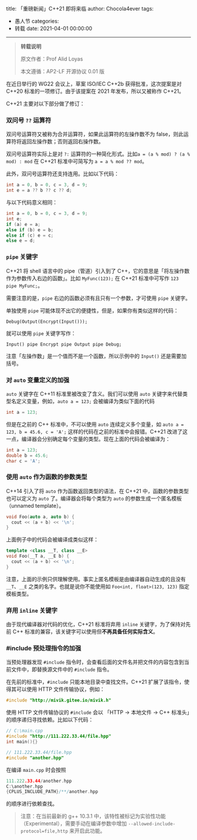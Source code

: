 title: 「重磅新闻」C++21 即将来临
author: Chocola4ever
tags:
  - 愚人节
categories:
  - 转载
date: 2021-04-01 00:00:00
---
> **转载说明**
>
> 原文作者：Prof Alid Loyas
>
> 本文遵循：AP2-LF 开源协议 0.01 版

在近日举行的 WG22 会议上，草案 ISO/IEC C++2b 获得批准，这次提案是对 C++20 标准的一项修订。由于该提案在 2021 年发布，所以又被称作 C++21。

C++21 主要对以下部分做了修订：

### 双问号 `??` 运算符

双问号运算符又被称为合并运算符，如果此运算符的左操作数不为 false，则此运算符将返回左操作数；否则返回右操作数。

双问号运算符实际上是对 `?:` 运算符的一种简化形式。比如`a = (a % mod) ? (a % mod) : mod` 在 C++21 标准中可简写为 `a = a % mod ?? mod`。

此外，双问号运算符还支持连用。比如以下代码：

```cpp
int a = 0, b = 0, c = 3, d = 9;
int e = a ?? b ?? c ?? d;
```

与以下代码意义相同：

```cpp
int a = 0, b = 0, c = 3, d = 9;
int e;
if (a) e = a;
else if (b) e = b;
else if (c) e = c;
else e = d;
```

### `pipe` 关键字

C++21 将 shell 语言中的 pipe（管道）引入到了 C++，它的意思是「将左操作数作为参数传入右边的函数」。比如 `MyFunc(123);` 在 C++21 标准中可写作 `123 pipe MyFunc;`。

需要注意的是，`pipe` 右边的函数必须有且只有一个参数，才可使用 `pipe` 关键字。

单独使用 `pipe` 可能体现不出它的便捷性，但是，如果你有类似这样的代码：

`Debug(Output(Encrypt(Input()));`

就可以使用 `pipe` 关键字写作：

`Input() pipe Encrypt pipe Output pipe Debug;`

注意「左操作数」是一个值而不是一个函数，所以示例中的 `Input()` 还是需要加括号。

### 对 `auto` 变量定义的加强

`auto` 关键字在 C++11 标准里被改变了含义。我们可以使用 `auto` 关键字来代替类型名定义变量，例如，`auto a = 123;` 会被编译为类似下面的代码

```cpp
int a = 123;
```

但是在之前的 C++ 标准中，不可以使用 `auto` 连续定义多个变量，如 `auto a = 123, b = 45.6, c = 'A';` 这样的代码在之前的标准中会报错。C++21 改进了这一点，编译器会分别确定每个变量的类型。现在上面的代码会被编译为：

```cpp
int a = 123;
double b = 45.6;
char c = 'A';
```

### 使用 `auto` 作为函数的参数类型

C++14 引入了将 `auto` 作为函数返回类型的语法，在 C++21 中，函数的参数类型也可以定义为 `auto` 了。编译器会将每个类型为 `auto` 的参数生成一个匿名模板（unnamed template）。

```cpp
void Foo(auto a, auto b) {
  cout << (a + b) << '\n';
}
```

上面例子中的代码会被编译成类似这样：

```cpp
template <class __T, class __E>
void Foo(__T a, __E b) {
  cout << (a + b) << '\n';
}
```

注意，上面的示例只供理解使用。事实上匿名模板是由编译器自动生成的且没有 `__T`、`__E` 之类的名字。也就是说你不能使用如 `Foo<int, float>(123, 123)` 指定模板类型。

### 弃用 `inline` 关键字

由于现代编译器对代码的优化，C++21 标准将弃用 `inline` 关键字，为了保持对先前 C++ 标准的兼容，该关键字可以使用但**不再具备任何实际含义**。

### #include 预处理指令的加强

当预处理器发现 `#include` 指令时，会查看后面的文件名并把文件的内容包含到当前文件中，即替换源文件中的 `#include` 指令。

在先前的标准中，`#include` 只能本地目录中查找文件。C++21 扩展了该指令，使得其可以使用 HTTP 文件传输协议，例如：

```cpp
#include "http://mivik.gitee.io/mivik.h"
```

使用 HTTP 文件传输协议的 `#include` 会以 「HTTP $\to$ 本地文件 $\to$ C++ 标准头」的顺序递归寻找依赖。比如以下代码：

```cpp
// C:\main.cpp
#include "http://111.222.33.44/file.hpp"
int main(){}
```
```cpp
// 111.222.33.44/file.hpp
#include "another.hpp"
```

在编译 `main.cpp` 时会按照

```cpp
111.222.33.44/another.hpp
C:\another.hpp
{CPLUS_INCLUDE_PATH}/**/another.hpp
```

的顺序进行依赖查找。

> 注意：在当前最新的 g++ 10.3.1 中，该特性被标记为实验性功能（Experimental），需要手动在编译参数中增加 `--allowed-include-protocol=file,http` 来开启此功能。